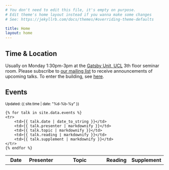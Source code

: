 ```yaml
---
# You don't need to edit this file, it's empty on purpose.
# Edit theme's home layout instead if you wanna make some changes
# See: https://jekyllrb.com/docs/themes/#overriding-theme-defaults

title: Home
layout: home
---
```


## Time & Location
Usually on Monday 1:30pm-3pm at the [Gatsby Unit,
UCL](http://www.gatsby.ucl.ac.uk/) 3th floor seminar room. Please subscribe to
[our mailing
list](https://groups.google.com/forum/#!forum/gatsby-ml-reading-group) to
receive announcements of upcoming talks. To enter the building, see
[here](about/).

## Events

<style>
    td {
        margin: 0;
        padding: 5px;
    
    }

    tr:nth-child(even) {
        background-color: #f2f2f2;
    }
</style>


<p style="font-size: 0.8em; color: black;">
Updated: {{ site.time | date: "%d-%b-%y" }}  <br>
</p>

<table>
    <tr>
        <th style="width: 15%;">Date</th>
        <th>Presenter</th>
        <th style="width: 40%;">Topic</th>
        <th>Reading</th>
        <th>Supplement</th>
    </tr>

    {% for talk in site.data.events %}
    <tr>
        <td>{{ talk.date | date_to_string }}</td>
        <td>{{ talk.presenter | markdownify }}</td>
        <td>{{ talk.topic | markdownify }}</td>
        <td>{{ talk.reading | markdownify }}</td>
        <td>{{ talk.supplement | markdownify }}</td>
    </tr>
    {% endfor %}
</table>

<!--{{ talk.date }}: <a href="{{ talk.slides }}">{{ talk.title }}</a>-->
<!--{% if talk.at %}-->
<!--at {{ talk.at | markdownify }}-->
<!--{% endif %}-->

